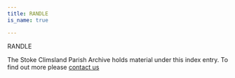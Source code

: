 ```yaml
---
title: RANDLE
is_name: true

---
```


RANDLE


The Stoke Climsland Parish Archive holds material under this index entry. To find out more please [contact us](/contact/)
